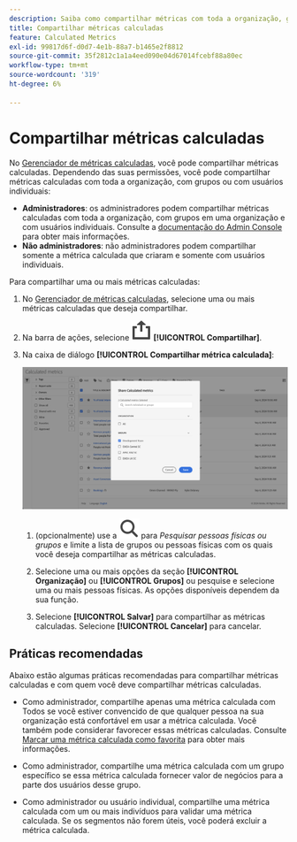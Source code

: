 ```yaml
---
description: Saiba como compartilhar métricas com toda a organização, grupos ou usuários individuais.
title: Compartilhar métricas calculadas
feature: Calculated Metrics
exl-id: 99817d6f-d0d7-4e1b-88a7-b1465e2f8812
source-git-commit: 35f2812c1a1a4eed090e04d67014fcebf88a80ec
workflow-type: tm+mt
source-wordcount: '319'
ht-degree: 6%

---
```


# Compartilhar métricas calculadas

No [Gerenciador de métricas calculadas](cm-manager.md), você pode compartilhar métricas calculadas. Dependendo das suas permissões, você pode compartilhar métricas calculadas com toda a organização, com grupos ou com usuários individuais:

* **Administradores**: os administradores podem compartilhar métricas calculadas com toda a organização, com grupos em uma organização e com usuários individuais. Consulte a [documentação do Admin Console](https://helpx.adobe.com/br/enterprise/using/manage-products.html) para obter mais informações.
* **Não administradores**: não administradores podem compartilhar somente a métrica calculada que criaram e somente com usuários individuais.

Para compartilhar uma ou mais métricas calculadas:

1. No [Gerenciador de métricas calculadas](cm-manager.md), selecione uma ou mais métricas calculadas que deseja compartilhar.
1. Na barra de ações, selecione ![Compartilhar](/help/assets/icons/ShareAlt.svg) **[!UICONTROL Compartilhar]**.
1. Na caixa de diálogo **[!UICONTROL Compartilhar métrica calculada]**:

   ![Compartilhar caixa de diálogo de métricas calculadas](assets/share-calculated-metrics-dialog.png)

   1. (opcionalmente) use a ![Pesquisa](/help/assets/icons/Search.svg) para *Pesquisar pessoas físicas ou grupos* e limite a lista de grupos ou pessoas físicas com os quais você deseja compartilhar as métricas calculadas.

   1. Selecione uma ou mais opções da seção **[!UICONTROL Organização]** ou **[!UICONTROL Grupos]** ou pesquise e selecione uma ou mais pessoas físicas. As opções disponíveis dependem da sua função.

   1. Selecione **[!UICONTROL Salvar]** para compartilhar as métricas calculadas. Selecione **[!UICONTROL Cancelar]** para cancelar.

## Práticas recomendadas

Abaixo estão algumas práticas recomendadas para compartilhar métricas calculadas e com quem você deve compartilhar métricas calculadas.

* Como administrador, compartilhe apenas uma métrica calculada com Todos se você estiver convencido de que qualquer pessoa na sua organização está confortável em usar a métrica calculada. Você também pode considerar favorecer essas métricas calculadas. Consulte [Marcar uma métrica calculada como favorita](cm-favorite.md) para obter mais informações.

* Como administrador, compartilhe uma métrica calculada com um grupo específico se essa métrica calculada fornecer valor de negócios para a parte dos usuários desse grupo.

* Como administrador ou usuário individual, compartilhe uma métrica calculada com um ou mais indivíduos para validar uma métrica calculada. Se os segmentos não forem úteis, você poderá excluir a métrica calculada.

<!--
Depending on your permissions, you can share metrics with your whole organization, groups, or individual users.

|  Role | Permissions |
|---|---|
|  Administrator  | Can share metrics with All, with Groups, and with Users. Groups are set up as permission groups in the Admin Console. |
|  Non-Administrator  | Can share metrics only with individual users.  |

To share a calculated metric:

1. In Adobe Analytics, select the **[!UICONTROL Components]** tab, then select **[!UICONTROL Calculated metrics]**. 

1. In the Calculated metrics manager, select the checkbox to the left of any metrics that you want to share. 

1. Select the **[!UICONTROL Share]** icon. ![](https://spectrum.adobe.com/static/icons/workflow_18/Smock_Share_18_N.svg)
   
   The Share Calculated metric dialog box displays.

   ![](assets/cm_share.png)

1. Select **[!UICONTROL Share]**.

1. Choose who you want to share with:

   * **[!UICONTROL All]** (Administrators only): Shares with all users in the organization.

     Consider sharing with all only if it's of use to the entire company and everyone is comfortable using it. In this case, you should also consider making it an [approved metric](/help/components/c-calcmetrics/c-workflow/cm-workflow/cm-approving.md).
   
   * **[!UICONTROL Groups]** (Administrators only): Select any groups you want to share with.

     Consider sharing with a group if the metric provides good business value for that team.
   
   * **[!UICONTROL Individual users]**: Search for and select the individual users you want to share with.

      This is the only share option available to all users. Administrators might want to use this option to vet and validate a metric prior to making it available to a group or to everyone. If the metric isn't useful, it can be discarded. Administrators should not officially approve this type of metric.

1. Select **[!UICONTROL Share]**.

   The Shared icon appears next to the metric: ![](https://spectrum.adobe.com/static/icons/workflow_18/Smock_Share_18_N.svg).

1. You can filter on metrics shared with you by going to **[!UICONTROL Filters]** > **[!UICONTROL Other Filters]** > **[!UICONTROL Shared with Me]**.

1. (Optional) To filter the list of calculated metrics in the Calculated metrics manager to show only metrics that are shared with you, select the **Filter** icon, expand **[!UICONTROL Other filters]**, then select **[!UICONTROL Shared with me]**.
-->
